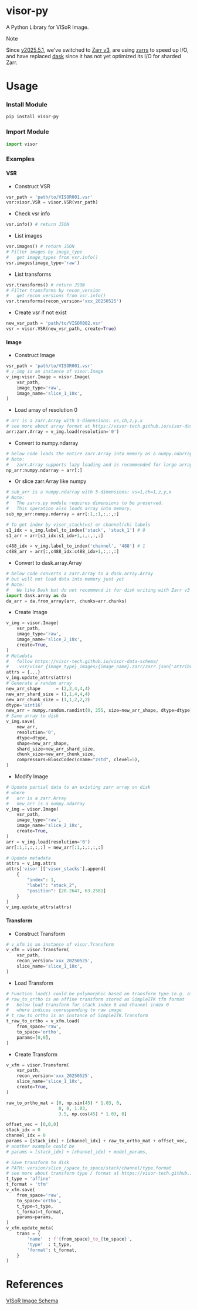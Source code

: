 # visor-py
A Python Library for VISoR Image.

> [!NOTE]
> Since [v2025.5.1](https://github.com/visor-tech/visor-py/releases/tag/v2025.5.1), we've switched to [Zarr v3](https://zarr-specs.readthedocs.io/en/latest/v3/core/index.html), are using [zarrs](https://github.com/ilan-gold/zarrs-python) to speed up I/O, and have replaced [dask](https://github.com/dask/dask) since it has not yet optimized its I/O for sharded Zarr.

# Usage
### Install Module
```sh
pip install visor-py
```

### Import Module
```py
import visor
```

### Examples
#### VSR
- Construct VSR
```py
vsr_path = 'path/to/VISOR001.vsr'
vsr:visor.VSR = visor.VSR(vsr_path)
```

- Check vsr info
```py
vsr.info() # return JSON
```

- List images
```py
vsr.images() # return JSON
# Filter images by image_type
#   get image_types from vsr.info()
vsr.images(image_type='raw')
```

- List transforms
```py
vsr.transforms() # return JSON
# Filter transforms by recon_version
#   get recon_versions from vsr.info()
vsr.transforms(recon_version='xxx_20250525')
```

- Create vsr if not exist
```py
new_vsr_path = 'path/to/VISOR002.vsr'
vsr = visor.VSR(new_vsr_path, create=True)
```

#### Image
- Construct Image
```py
vsr_path = 'path/to/VISOR001.vsr'
# v_img is an instance of visor.Image
v_img:visor.Image = visor.Image(
    vsr_path,
    image_type='raw',
    image_name='slice_1_10x',
)
```

- Load array of resolution 0
```py
# arr is a zarr.Array with 5-dimensions: vs,ch,z,y,x
# see more about array format at https://visor-tech.github.io/visor-data-schema
arr:zarr.Array = v_img.load(resolution='0')
```

- Convert to numpy.ndarray
```py
# below code loads the entire zarr.Array into memory as a numpy.ndarray
# Note:
#   zarr.Array supports lazy loading and is recommended for large arrays.
np_arr:numpy.ndarray = arr[:]
```

- Or slice zarr.Array like numpy
```py
# sub_arr is a numpy.ndarray with 5-dimensions: vs=1,ch=1,z,y,x
# Note:
#   The zarrs.py module requires dimensions to be preserved.
#   This operation also loads array into memory.
sub_np_arr:numpy.ndarray = arr[:1,:1,:,:,:]

# To get index by visor_stack(vs) or channel(ch) labels
s1_idx = v_img.label_to_index('stack', 'stack_1') # 0
s1_arr = arr[s1_idx:s1_idx+1,:,:,:,:]

c488_idx = v_img.label_to_index('channel', '488') # 1
c488_arr = arr[:,c488_idx:c488_idx+1,:,:,:]
```

- Convert to dask.array.Array
```py
# below code converts a zarr.Array to a dask.array.Array
# but will not load data into memory just yet
# Note:
#   We like Dask but do not recommend it for disk writing with Zarr v3 (sharded Zarr) for now, because it relies on zarr.py, which has 10× slower disk writing performance compared to zarrs.py.
import dask.array as da
da_arr = da.from_array(arr, chunks=arr.chunks)
```

- Create Image
```py
v_img = visor.Image(
    vsr_path,
    image_type='raw',
    image_name='slice_2_10x',
    create=True,
)
# Metadata
#   follow https://visor-tech.github.io/visor-data-schema/
#   .vsr/visor_{image_type}_images/{image_name}.zarr/zarr.json['attributes']
attrs = {...}
v_img.update_attrs(attrs)
# Generate a random array
new_arr_shape      = (2,2,4,4,4)
new_arr_shard_size = (1,1,4,4,4)
new_arr_chunk_size = (1,1,2,2,2)
dtype='uint16'
new_arr = numpy.random.randint(0, 255, size=new_arr_shape, dtype=dtype)
# Save array to disk
v_img.save(
    new_arr,
    resolution='0',
    dtype=dtype,
    shape=new_arr_shape,
    shard_size=new_arr_shard_size,
    chunk_size=new_arr_chunk_size,
    compressors=BloscCodec(cname="zstd", clevel=5),
)
```

- Modify Image
```py
# Update partial data to an existing zarr array on disk
# where 
#   arr is a zarr.Array
#   new_arr is a numpy.ndarray
v_img = visor.Image(
    vsr_path,
    image_type='raw',
    image_name='slice_2_10x',
    create=True,
)
arr = v_img.load(resolution='0')
arr[:1,:,:,:,:] = new_arr[:1,:,:,:,:]

# Update metadata
attrs = v_img.attrs
attrs['visor']['visor_stacks'].append(
    {
        "index": 1,
        "label": "stack_2",
        "position": [20.2647, 63.2581]
    }
)
v_img.update_attrs(attrs)
```

#### Transform
- Construct Transform
```py
# v_xfm is an instance of visor.Transform
v_xfm = visor.Transform(
    vsr_path,
    recon_version='xxx_20250525',
    slice_name='slice_1_10x',
)
```

- Load Transform
```py
# Function load() could be polymorphic based on transform type (e.g. affine) and file format (e.g. tfm), for example
# raw_to_ortho is an affine transform stored as SimpleITK tfm format
#   below load transform for stack index 0 and channel index 0
#   where indices cooresponding to raw image
# t_raw_to_ortho is an instance of SimpleITK.Transform
t_raw_to_ortho = v_xfm.load(
    from_space='raw',
    to_space='ortho',
    params=[0,0],
)
```

- Create Transform
```py
v_xfm = visor.Transform(
    vsr_path,
    recon_version='xxx_20250525',
    slice_name='slice_1_10x',
    create=True,
)

raw_to_ortho_mat = [0, np.sin(45) * 1.03, 0,
                    0, 0, 1.03,
                    3.5, np.cos(45) * 1.03, 0]

offset_vec = [0,0,0]
stack_idx = 0
channel_idx = 0
params = [stack_idx] + [channel_idx] + raw_to_ortho_mat + offset_vec,
# another example could be
# params = [stack_idx] + [channel_idx] + model_params,

# Save transform to disk
# PATH: version/slice_/space_to_space/stack/channel/type.format
# see more about transform type / format at https://visor-tech.github.io/visor-data-schema
t_type = 'affine'
t_format = 'tfm'
v_xfm.save(
    from_space='raw',
    to_space='ortho',
    t_type=t_type,
    t_format=t_format,
    params=params,
)
v_xfm.update_meta(
    trans = {
        'name'  : f'{from_space}_to_{to_space}',
        'type'  : t_type,
        'format': t_format,
    }
)
```

# References
[VISoR Image Schema](https://visor-tech.github.io/visor-data-schema)
